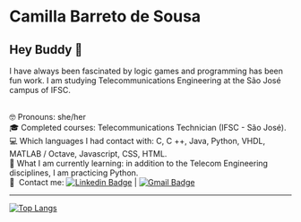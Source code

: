 # Camilla Barreto de Sousa

## Hey Buddy :call_me_hand:

I have always been fascinated by logic games and programming has been fun work. 
I am studying Telecommunications Engineering at the São José campus of IFSC.

<br/> :nerd_face: Pronouns: she/her
<br/> :mortar_board: Completed courses: Telecommunications Technician (IFSC - São José).
<br/> :computer: Which languages I had contact with: C, C ++, Java, Python, VHDL, MATLAB / Octave, Javascript, CSS, HTML.
<br/> :blue_book: What I am currently learning: in addition to the Telecom Engineering disciplines, I am practicing Python.
<br/> :email: &nbsp;Contact me: [![Linkedin Badge](https://img.shields.io/badge/-CamillaBarreto-blue?style=flat-square&logo=Linkedin&logoColor=white&link=https://www.linkedin.com/in/camilla-barreto-de-sousa-26ab53171/)](https://www.linkedin.com/in/camilla-barreto-de-sousa-26ab53171/ ) 
| 
[![Gmail Badge](https://img.shields.io/badge/-camillabarretodesousa@gmail.com-c14438?style=flat-square&logo=Gmail&logoColor=white&link=mailto:camillabarretodesousa@gmail.com)](mailto:camillabarretodesousa@gmail.com)

---

[![Top Langs](https://github-readme-stats.vercel.app/api/top-langs/?username=camillabarreto&layout=compact&theme=onedark&langs_count=5&hide_border=true&hide_title=true)](https://github.com/anuraghazra/github-readme-stats)


<!-- ### Languages and Tools: -->

<!-- [<code> <img alt="visual studio code" width="26px" src="https://img.icons8.com/fluent/240/000000/visual-studio-code-2019.png" /> </code>](https://code.visualstudio.com/) -->
<!-- [<code> <img alt="intellij idea" width="26px" src="https://img.icons8.com/color/240/000000/intellij-idea.png" /> </code>](https://www.jetbrains.com/idea/) -->
<!-- [<code> <img alt="java" width="26px" src="https://img.icons8.com/color/240/000000/java-coffee-cup-logo.png"> </code>](https://docs.oracle.com/en/java/) -->
<!-- [<code> <img alt="python" width="26px" src="https://img.icons8.com/color/240/000000/python.png"> </code>](https://www.python.org/) -->
<!-- [<code> <img alt="json" width="26px" src="https://raw.githubusercontent.com/github/explore/80688e429a7d4ef2fca1e82350fe8e3517d3494d/topics/json/json.png"> </code>](https://www.json.org/json-en.html) -->
<!-- [<code> <img alt="MySQL" width="26px" src="https://raw.githubusercontent.com/github/explore/80688e429a7d4ef2fca1e82350fe8e3517d3494d/topics/mysql/mysql.png"> </code>](https://dev.mysql.com/) -->
<!-- [<code> <img alt="latex" width="26px" src="https://raw.githubusercontent.com/github/explore/80688e429a7d4ef2fca1e82350fe8e3517d3494d/topics/latex/latex.png"> </code>](https://www.latex-project.org/) -->
<!-- [<code> <img alt="markdown" width="26px" src="https://img.icons8.com/ios-filled/100/000000/markdown.png"> </code>](https://www.markdownguide.org/) -->
<!-- [<code> <img alt="Git" width="26px" src="https://img.icons8.com/color/240/000000/git.png"> </code>](https://git-scm.com/) -->
<!-- [<code> <img alt="github" width="26px" src="https://img.icons8.com/ios-glyphs/240/000000/github.png"> </code>](https://github.com/) -->

